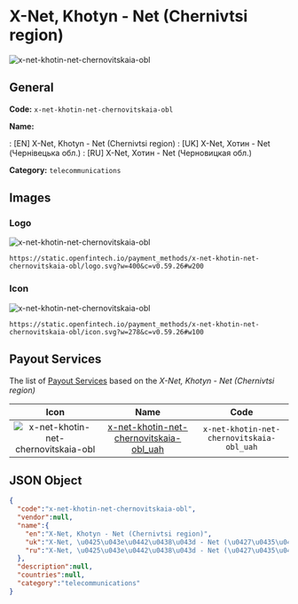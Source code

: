 
# X-Net, Khotyn - Net (Chernivtsi region) 
![x-net-khotin-net-chernovitskaia-obl](https://static.openfintech.io/payment_methods/x-net-khotin-net-chernovitskaia-obl/logo.svg?w=400&c=v0.59.26#w200)  

## General 
**Code:** `x-net-khotin-net-chernovitskaia-obl` 
 
**Name:** 
 
:	[EN] X-Net, Khotyn - Net (Chernivtsi region) 
:	[UK] X-Net, Хотин - Net (Чернівецька обл.) 
:	[RU] X-Net, Хотин - Net (Черновицкая обл.) 
 
**Category:** `telecommunications` 
 

## Images 

### Logo 
![x-net-khotin-net-chernovitskaia-obl](https://static.openfintech.io/payment_methods/x-net-khotin-net-chernovitskaia-obl/logo.svg?w=400&c=v0.59.26#w200)  

```
https://static.openfintech.io/payment_methods/x-net-khotin-net-chernovitskaia-obl/logo.svg?w=400&c=v0.59.26#w200
```  

### Icon 
![x-net-khotin-net-chernovitskaia-obl](https://static.openfintech.io/payment_methods/x-net-khotin-net-chernovitskaia-obl/icon.svg?w=278&c=v0.59.26#w100)  

```
https://static.openfintech.io/payment_methods/x-net-khotin-net-chernovitskaia-obl/icon.svg?w=278&c=v0.59.26#w100
```  

## Payout Services 
 
The list of [Payout Services](/payout-services/) based on the _X-Net, Khotyn - Net (Chernivtsi region)_ 

|Icon|Name|Code| 
|:---:|:---:|:---:| 
|![x-net-khotin-net-chernovitskaia-obl](https://static.openfintech.io/payout_methods/x-net-khotin-net-chernovitskaia-obl/icon.png?w=278&c=v0.59.26#w40) |[x-net-khotin-net-chernovitskaia-obl_uah](/payout-services/x-net-khotin-net-chernovitskaia-obl_uah/)|`x-net-khotin-net-chernovitskaia-obl_uah`| 
 

## JSON Object 

```json
{
  "code":"x-net-khotin-net-chernovitskaia-obl",
  "vendor":null,
  "name":{
    "en":"X-Net, Khotyn - Net (Chernivtsi region)",
    "uk":"X-Net, \u0425\u043e\u0442\u0438\u043d - Net (\u0427\u0435\u0440\u043d\u0456\u0432\u0435\u0446\u044c\u043a\u0430 \u043e\u0431\u043b.)",
    "ru":"X-Net, \u0425\u043e\u0442\u0438\u043d - Net (\u0427\u0435\u0440\u043d\u043e\u0432\u0438\u0446\u043a\u0430\u044f \u043e\u0431\u043b.)"
  },
  "description":null,
  "countries":null,
  "category":"telecommunications"
}
```  
